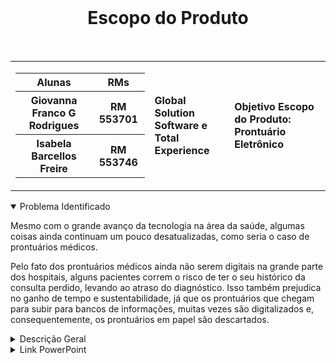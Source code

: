 <div align='center'>
    <br>
    <h1> Escopo do Produto  </h1>
</div>

<br> 
<table>
    <tr>
        <td>
            <div> 
                <table>
                    <tr>
                        <th> Alunas </th>
                        <th> RMs </th>
                    </tr>
                    <tr>
                        <th> Giovanna Franco G Rodrigues</th>
                        <th> RM 553701 </th>
                    </tr>
                    <tr>
                        <th> Isabela Barcellos Freire </th>
                        <th> RM 553746 </th>
                    </tr>
                </table>
            </div>
        </td>
        <td>
            <div>
                <b> Global Solution <br> Software e Total Experience </b>
                <td><b> Objetivo Escopo do Produto: Prontuário Eletrônico </b></td>
            </div>
        </td>
    </tr>
</table>


<details open>
<summary> Problema Identificado </summary>
<p>
Mesmo com o grande avanço da tecnologia na área da saúde, algumas coisas ainda continuam um pouco desatualizadas, como seria o caso de prontuários médicos.​

Pelo fato dos prontuários médicos ainda não serem digitais na grande parte dos hospitais, alguns pacientes correm o risco de ter o seu histórico da consulta perdido, levando ao atraso do diagnóstico. Isso também prejudica no ganho de tempo e sustentabilidade, já que os prontuários que chegam para subir para bancos de informações, muitas vezes são digitalizados e, consequentemente, os prontuários em papel são descartados. ​ 
</p>

</details>

<details>
<summary> Descrição Geral</summary>
<p>
Sistema desenvolvido em Python para automatizar os prontuários e armazenar informações sobre os pacientes.
</p>
</details>

<details> 
<summary> Link PowerPoint </summary>
<li>
    <a href="https://fiapcom-my.sharepoint.com/:p:/g/personal/rm553701_fiap_com_br/EadMAcCt0sNIl3Gh3WDqiCMBw9NHIrxF5H5giKD61Pgm2A?e=pzZ8c2"> Escopo do Produto </a>
</li>
</details>